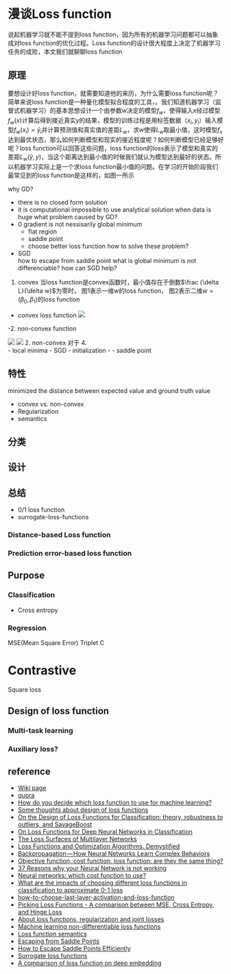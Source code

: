 # 漫谈Loss function
说起机器学习就不能不提到loss function，因为所有的机器学习问题都可以抽象成对loss function的优化过程。Loss function的设计很大程度上决定了机器学习任务的成败，本文我们就聊聊loss function

## 原理
要想设计好loss function，就需要知道他的来历，为什么需要loss function呢？简单来说loss function是一种量化模型拟合程度的工具，。我们知道机器学习（监督式机器学习）的基本思想设计一个由参数$w$决定的模型$f_w$，使得输入$x$经过模型$f_w(x)$计算后得到接近真实$y$的结果，模型的训练过程是用标签数据（$x_i, y_i$）输入模型$f_w(x_i) = \hat y_i$并计算预测值和真实值的差距$L_w$，求$w$使得$L_w$取最小值，这时模型$f_x$达到最优状态，那么如何判断模型和现实的接近程度呢？如何判断模型已经足够好呢？loss function可以回答这些问题，loss function的loss表示了模型和真实的差距$L_w(\hat y, y)$，当这个距离达到最小值的时候我们就认为模型达到最好的状态。所以机器学习实际上是一个求loss function最小值的问题。在学习的开始阶段我们最常见到的loss function是这样的，如图一所示

why GD?
- there is no closed form solution
- it is computational impossible to use analytical solution when data is huge
what problem caused by GD?
- 0 gradient is not nessisarily global minimum
   - flat region
   - saddle point
   - choose better loss function
how to solve these problem?
- SGD   
how to escape from saddle point
what is global minimum is not differenciable?
how can SGD help?


1.  convex
当loss function是convex函数时，最小值存在于倒数$\frac {\delta L}{\delta w}$为零时， 图1表示一维$w$的loss function， 图2表示二维$w = (\beta_0, \beta_1)$的loss function
- convex loss function
![](https://cdn-images-1.medium.com/max/1600/1*t6OiVIMKw3SBjNzj-lp_Fw.png)


-2. non-convex function

![](https://i.stack.imgur.com/TY1L1.png)
![](https://www.cs.umd.edu/~tomg/img/landscapes/noshort.png)
2. non-convex
对于
4. 	
	- local minima
		- SGD
		- initialization
		- 
	- saddle point

## 特性

minimized the distance between expected value and ground truth value

- convex vs. non-convex
- Regularization
- semantics

## 分类

## 设计

## 总结

- 0/1 loss function
- surrogate-loss-functions

### Distance-based Loss function
### Prediction error-based loss function

## Purpose
### Classification
- Cross entropy
### Regression
 MSE(Mean Square Error)
 Triplet
 C
# Contrastive
 Square loss


## Design of loss function
### Multi-task learning
### Auxiliary loss?



## reference
- [Wiki page](https://en.wikipedia.org/wiki/Loss_function)
- [quora](https://www.quora.com/When-is-square-loss-not-good-for-loss-function-for-regression)
- [How do you decide which loss function to use for machine learning?](https://www.quora.com/How-do-you-decide-which-loss-function-to-use-for-machine-learning)
- [Some thoughts about design of loss functions](https://www.ine.pt/revstat/pdf/rs070102.pdf)
- [On the Design of Loss Functions for Classification: theory, robustness to outliers, and SavageBoost](https://papers.nips.cc/paper/3591-on-the-design-of-loss-functions-for-classification-theory-robustness-to-outliers-and-savageboost.pdf)
- [On Loss Functions for Deep Neural Networks in Classification](https://arxiv.org/pdf/1702.05659.pdf)
- [The Loss Surfaces of Multilayer Networks](https://arxiv.org/pdf/1412.0233.pdf)
- [Loss Functions and Optimization Algorithms. Demystified](https://medium.com/data-science-group-iitr/loss-functions-and-optimization-algorithms-demystified-bb92daff331c)
- [Backpropagation — How Neural Networks Learn Complex Behaviors](https://medium.com/autonomous-agents/backpropagation-how-neural-networks-learn-complex-behaviors-9572ac161670)
- [Objective function, cost function, loss function: are they the same thing?](https://stats.stackexchange.com/questions/179026/objective-function-cost-function-loss-function-are-they-the-same-thing)
- [37 Reasons why your Neural Network is not working](https://blog.slavv.com/37-reasons-why-your-neural-network-is-not-working-4020854bd607)
- [Neural networks: which cost function to use?](https://datascience.stackexchange.com/questions/9850/neural-networks-which-cost-function-to-use)
- [What are the impacts of choosing different loss functions in classification to approximate 0-1 loss](https://stats.stackexchange.com/questions/222585/what-are-the-impacts-of-choosing-different-loss-functions-in-classification-to-a)
- [how-to-choose-last-layer-activation-and-loss-function](https://www.dlology.com/blog/how-to-choose-last-layer-activation-and-loss-function)
- [Picking Loss Functions - A comparison between MSE, Cross Entropy, and Hinge Loss](http://rohanvarma.me/Loss-Functions/)
- [About loss functions, regularization and joint losses ](http://christopher5106.github.io/deep/learning/2016/09/16/about-loss-functions-multinomial-logistic-logarithm-cross-entropy-square-errors-euclidian-absolute-frobenius-hinge.html)
- [Machine learning non-differentiable loss functions](http://khanhxnguyen.com/machine-learning-non-differentiable-loss-functions/)
- [Loss function semantics](http://hunch.net/?p=269)
- [Escaping from Saddle Points](http://www.offconvex.org/2016/03/22/saddlepoints/)
- [How to Escape Saddle Points Efficiently](http://www.offconvex.org/2017/07/19/saddle-efficiency/)
- [Surrogate loss functions](http://fa.bianp.net/blog/2014/surrogate-loss-functions-in-machine-learning/)
- [A comparison of loss function on deep embedding](https://www.slideshare.net/CenkBircanolu/a-comparison-of-loss-function-on-deep-embedding)
<!--stackedit_data:
eyJoaXN0b3J5IjpbLTE1Mzc2MzQ1NDAsLTgyMjE2NDE4NV19
-->